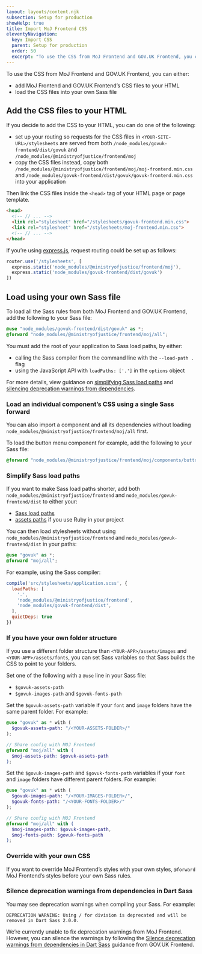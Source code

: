 ```yaml
---
layout: layouts/content.njk
subsection: Setup for production
showHelp: true
title: Import MoJ Frontend CSS
eleventyNavigation:
  key: Import CSS
  parent: Setup for production
  order: 50
  excerpt: "To use the CSS from MoJ Frontend and GOV.UK Frontend, you can either add MoJ Frontend and GOV.UK Frontend’s CSS files to your HTML or load the CSS files into your own Sass file."
---
```


To use the CSS from MoJ Frontend and GOV.UK Frontend, you can either:

- add MoJ Frontend and GOV.UK Frontend’s CSS files to your HTML
- load the CSS files into your own Sass file

## Add the CSS files to your HTML

If you decide to add the CSS to your HTML, you can do one of the following:

- set up your routing so requests for the CSS files in `<YOUR-SITE-URL>/stylesheets` are served from both `/node_modules/govuk-frontend/dist/govuk` and `/node_modules/@ministryofjustice/frontend/moj`
- copy the CSS files instead, copy both `/node_modules/@ministryofjustice/frontend/moj/moj-frontend.min.css` and `/node_modules/govuk-frontend/dist/govuk/govuk-frontend.min.css` into your application

Then link the CSS files inside the `<head>` tag of your HTML page or page template.

```html
<head>
  <!-- // ... -->
  <link rel="stylesheet" href="/stylesheets/govuk-frontend.min.css">
  <link rel="stylesheet" href="/stylesheets/moj-frontend.min.css">
  <!-- // ... -->
</head>
```

If you’re using [express.js](https://expressjs.com/), request routing could be set up as follows:

```js
router.use('/stylesheets', [
  express.static('node_modules/@ministryofjustice/frontend/moj'),
  express.static('node_modules/govuk-frontend/dist/govuk')
])
```

## Load using your own Sass file

To load all the Sass rules from both MoJ Frontend and GOV.UK Frontend, add the following to your Sass file:

```scss
@use "node_modules/govuk-frontend/dist/govuk" as *;
@forward "node_modules/@ministryofjustice/frontend/moj/all";
```

You must add the root of your application to Sass load paths, by either:

- calling the Sass compiler from the command line with the `--load-path .` flag
- using the JavaScript API with `loadPaths: ['.']` in the `options` object

For more details, view guidance on [simplifying Sass load paths](#simplify-sass-load-paths) and [silencing deprecation warnings from dependencies](#silence-deprecation-warnings-from-dependencies-in-dart-sass).

### Load an individual component’s CSS using a single Sass forward

You can also import a component and all its dependencies without loading `node_modules/@ministryofjustice/frontend/moj/all` first.

To load the button menu component for example, add the following to your Sass file:

```scss
@forward "node_modules/@ministryofjustice/frontend/moj/components/button-menu/button-menu";
```

### Simplify Sass load paths

If you want to make Sass load paths shorter, add both `node_modules/@ministryofjustice/frontend` and `node_modules/govuk-frontend/dist` to either your:

- [Sass load paths](https://sass-lang.com/documentation/at-rules/import#finding-the-file)
- [assets paths](http://guides.rubyonrails.org/asset_pipeline.html#search-paths) if you use Ruby in your project

You can then load stylesheets without using `node_modules/@ministryofjustice/frontend` and `node_modules/govuk-frontend/dist` in your paths:

```scss
@use "govuk" as *;
@forward "moj/all";
```

For example, using the Sass compiler:

```js
compile('src/stylesheets/application.scss', {
  loadPaths: [
    '.',
    'node_modules/@ministryofjustice/frontend',
    'node_modules/govuk-frontend/dist',
  ],
  quietDeps: true
})
```

### If you have your own folder structure

If you use a different folder structure than `<YOUR-APP>/assets/images` and `<YOUR-APP>/assets/fonts`, you can set Sass variables so that Sass builds the CSS to point to your folders.

Set one of the following with a `@use` line in your Sass file:

- `$govuk-assets-path`
- `$govuk-images-path` and `$govuk-fonts-path`

Set the `$govuk-assets-path` variable if your `font` and `image` folders have the same parent folder. For example:

```scss
@use "govuk" as * with (
  $govuk-assets-path: "/<YOUR-ASSETS-FOLDER>/"
);

// Share config with MOJ Frontend
@forward "moj/all" with (
  $moj-assets-path: $govuk-assets-path
);
```

Set the `$govuk-images-path` and `$govuk-fonts-path` variables if your `font` and `image` folders have different parent folders. For example:

```scss
@use "govuk" as * with (
  $govuk-images-path: "/<YOUR-IMAGES-FOLDER>/",
  $govuk-fonts-path: "/<YOUR-FONTS-FOLDER>/"
);

// Share config with MOJ Frontend
@forward "moj/all" with (
  $moj-images-path: $govuk-images-path,
  $moj-fonts-path: $govuk-fonts-path
);
```

### Override with your own CSS

If you want to override MoJ Frontend’s styles with your own styles, `@forward` MoJ Frontend’s styles before your own Sass rules.

### Silence deprecation warnings from dependencies in Dart Sass

You may see deprecation warnings when compiling your Sass. For example:

```console
DEPRECATION WARNING: Using / for division is deprecated and will be removed in Dart Sass 2.0.0.
```

We’re currently unable to fix deprecation warnings from MoJ Frontend. However, you can silence the warnings by following the [Silence deprecation warnings from dependencies in Dart Sass](https://frontend.design-system.service.gov.uk/import-css/#simplify-sass-import-paths) guidance from GOV.UK Frontend.
